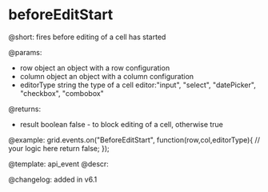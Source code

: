 beforeEditStart
=============

@short: fires before editing of a cell has started
	
@params:
- row			object		an object with a row configuration
- column		object		an object with a column configuration
- editorType	string		the type of a cell editor:"input", "select",  "datePicker", "checkbox", "combobox"


@returns:
- result		boolean		false - to block editing of a cell, otherwise true

@example:
grid.events.on("BeforeEditStart", function(row,col,editorType){
	// your logic here
    return false;
});


@template:	api_event
@descr:


	

	

@changelog: added in v6.1

